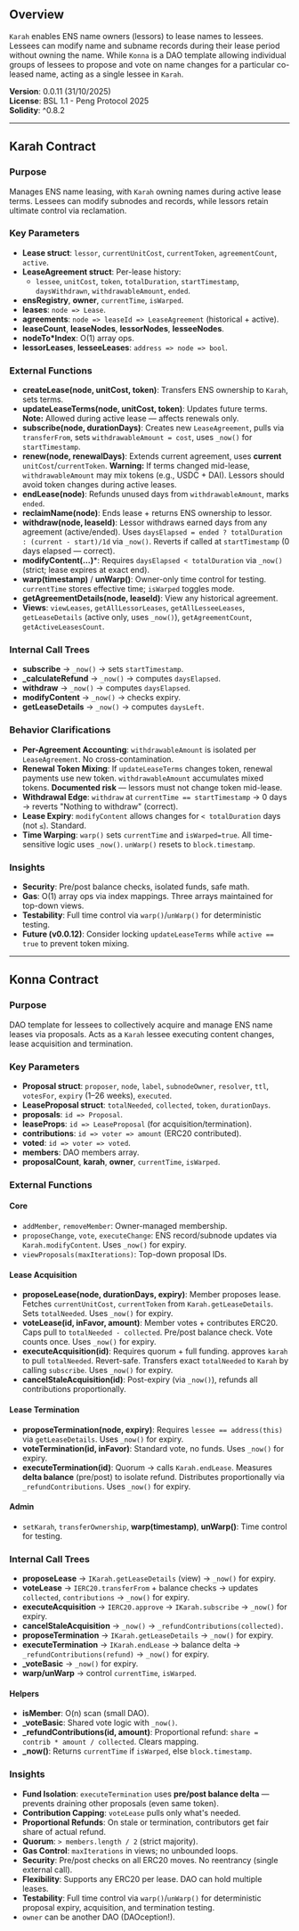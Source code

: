 ## Overview
`Karah` enables ENS name owners (lessors) to lease names to lessees. Lessees can modify name and subname records during their lease period without owning the name. While `Konna` is a DAO template allowing individual groups of lessees to propose and vote on name changes for a particular co-leased name, acting as a single lessee in `Karah`.

**Version**: 0.0.11 (31/10/2025)  
**License**: BSL 1.1 - Peng Protocol 2025  
**Solidity**: ^0.8.2  

---

## Karah Contract

### Purpose
Manages ENS name leasing, with `Karah` owning names during active lease terms. Lessees can modify subnodes and records, while lessors retain ultimate control via reclamation.

### Key Parameters
- **Lease struct**: `lessor`, `currentUnitCost`, `currentToken`, `agreementCount`, `active`.
- **LeaseAgreement struct**: Per-lease history:
  - `lessee`, `unitCost`, `token`, `totalDuration`, `startTimestamp`, `daysWithdrawn`, `withdrawableAmount`, `ended`.
- **ensRegistry**, **owner**, `currentTime`, `isWarped`.
- **leases**: `node => Lease`.
- **agreements**: `node => leaseId => LeaseAgreement` (historical + active).
- **leaseCount**, **leaseNodes**, **lessorNodes**, **lesseeNodes**.
- **nodeTo*Index**: O(1) array ops.
- **lessorLeases**, **lesseeLeases**: `address => node => bool`.

### External Functions
- **createLease(node, unitCost, token)**: Transfers ENS ownership to `Karah`, sets terms.
- **updateLeaseTerms(node, unitCost, token)**: Updates future terms. **Note:** Allowed during active lease — affects renewals only.
- **subscribe(node, durationDays)**: Creates new `LeaseAgreement`, pulls via `transferFrom`, sets `withdrawableAmount = cost`, uses `_now()` for `startTimestamp`.
- **renew(node, renewalDays)**: Extends current agreement, uses **current** `unitCost`/`currentToken`. **Warning:** If terms changed mid-lease, `withdrawableAmount` may mix tokens (e.g., USDC + DAI). Lessors should avoid token changes during active leases.
- **endLease(node)**: Refunds unused days from `withdrawableAmount`, marks `ended`.
- **reclaimName(node)**: Ends lease + returns ENS ownership to lessor.
- **withdraw(node, leaseId)**: Lessor withdraws earned days from any agreement (active/ended). Uses `daysElapsed = ended ? totalDuration : (current - start)/1d` via `_now()`. Reverts if called at `startTimestamp` (0 days elapsed — correct).
- **modifyContent(...)***: Requires `daysElapsed < totalDuration` via `_now()` (strict; lease expires at exact end).
- **warp(timestamp)** / **unWarp()**: Owner-only time control for testing. `currentTime` stores effective time; `isWarped` toggles mode.
- **getAgreementDetails(node, leaseId)**: View any historical agreement.
- **Views**: `viewLeases`, `getAllLessorLeases`, `getAllLesseeLeases`, `getLeaseDetails` (active only, uses `_now()`), `getAgreementCount`, `getActiveLeasesCount`.

### Internal Call Trees
- **subscribe** → `_now()` → sets `startTimestamp`.
- **_calculateRefund** → `_now()` → computes `daysElapsed`.
- **withdraw** → `_now()` → computes `daysElapsed`.
- **modifyContent** → `_now()` → checks expiry.
- **getLeaseDetails** → `_now()` → computes `daysLeft`.

### Behavior Clarifications
- **Per-Agreement Accounting**: `withdrawableAmount` is isolated per `LeaseAgreement`. No cross-contamination.
- **Renewal Token Mixing**: If `updateLeaseTerms` changes token, renewal payments use new token. `withdrawableAmount` accumulates mixed tokens. **Documented risk** — lessors must not change token mid-lease.
- **Withdrawal Edge**: `withdraw` at `currentTime == startTimestamp` → 0 days → reverts "Nothing to withdraw" (correct).
- **Lease Expiry**: `modifyContent` allows changes for `< totalDuration` days (not `≤`). Standard.
- **Time Warping**: `warp()` sets `currentTime` and `isWarped=true`. All time-sensitive logic uses `_now()`. `unWarp()` resets to `block.timestamp`.

### Insights
- **Security**: Pre/post balance checks, isolated funds, safe math.
- **Gas**: O(1) array ops via index mappings. Three arrays maintained for top-down views.
- **Testability**: Full time control via `warp()`/`unWarp()` for deterministic testing.
- **Future (v0.0.12)**: Consider locking `updateLeaseTerms` while `active == true` to prevent token mixing.

---

## Konna Contract

### Purpose
DAO template for lessees to collectively acquire and manage ENS name leases via proposals. Acts as a `Karah` lessee executing content changes, lease acquisition and termination.

### Key Parameters
- **Proposal struct**: `proposer`, `node`, `label`, `subnodeOwner`, `resolver`, `ttl`, `votesFor`, `expiry` (1–26 weeks), `executed`.
- **LeaseProposal struct**: `totalNeeded`, `collected`, `token`, `durationDays`.
- **proposals**: `id => Proposal`.
- **leaseProps**: `id => LeaseProposal` (for acquisition/termination).
- **contributions**: `id => voter => amount` (ERC20 contributed).
- **voted**: `id => voter => voted`.
- **members**: DAO members array.
- **proposalCount**, **karah**, **owner**, `currentTime`, `isWarped`.

### External Functions
#### Core
- `addMember`, `removeMember`: Owner-managed membership.
- `proposeChange`, `vote`, `executeChange`: ENS record/subnode updates via `Karah.modifyContent`. Uses `_now()` for expiry.
- `viewProposals(maxIterations)`: Top-down proposal IDs.

#### Lease Acquisition
- **proposeLease(node, durationDays, expiry)**: Member proposes lease. Fetches `currentUnitCost`, `currentToken` from `Karah.getLeaseDetails`. Sets `totalNeeded`. Uses `_now()` for expiry.
- **voteLease(id, inFavor, amount)**: Member votes + contributes ERC20. Caps pull to `totalNeeded - collected`. Pre/post balance check. Vote counts once. Uses `_now()` for expiry.
- **executeAcquisition(id)**: Requires quorum + full funding. approves `karah` to pull `totalNeeded`. Revert-safe. Transfers exact `totalNeeded` to `Karah` by calling `subscribe`. Uses `_now()` for expiry.
- **cancelStaleAcquisition(id)**: Post-expiry (via `_now()`), refunds all contributions proportionally.

#### Lease Termination
- **proposeTermination(node, expiry)**: Requires `lessee == address(this)` via `getLeaseDetails`. Uses `_now()` for expiry.
- **voteTermination(id, inFavor)**: Standard vote, no funds. Uses `_now()` for expiry.
- **executeTermination(id)**: Quorum → calls `Karah.endLease`. Measures **delta balance** (pre/post) to isolate refund. Distributes proportionally via `_refundContributions`. Uses `_now()` for expiry.

#### Admin
- `setKarah`, `transferOwnership`, **warp(timestamp)**, **unWarp()**: Time control for testing.

### Internal Call Trees
- **proposeLease** → `IKarah.getLeaseDetails` (view) → `_now()` for expiry.
- **voteLease** → `IERC20.transferFrom` + balance checks → updates `collected`, `contributions` → `_now()` for expiry.
- **executeAcquisition** → `IERC20.approve` → `IKarah.subscribe` → `_now()` for expiry.
- **cancelStaleAcquisition** → `_now()` → `_refundContributions(collected)`.
- **proposeTermination** → `IKarah.getLeaseDetails` → `_now()` for expiry.
- **executeTermination** → `IKarah.endLease` → balance delta → `_refundContributions(refund)` → `_now()` for expiry.
- **_voteBasic** → `_now()` for expiry.
- **warp/unWarp** → control `currentTime`, `isWarped`.

#### Helpers
- **isMember**: O(n) scan (small DAO).
- **_voteBasic**: Shared vote logic with `_now()`.
- **_refundContributions(id, amount)**: Proportional refund: `share = contrib * amount / collected`. Clears mapping.
- **_now()**: Returns `currentTime` if `isWarped`, else `block.timestamp`.

### Insights
- **Fund Isolation**: `executeTermination` uses **pre/post balance delta** — prevents draining other proposals (even same token).
- **Contribution Capping**: `voteLease` pulls only what's needed.
- **Proportional Refunds**: On stale or termination, contributors get fair share of actual refund.
- **Quorum**: `> members.length / 2` (strict majority).
- **Gas Control**: `maxIterations` in views; no unbounded loops.
- **Security**: Pre/post checks on all ERC20 moves. No reentrancy (single external call).
- **Flexibility**: Supports any ERC20 per lease. DAO can hold multiple leases.
- **Testability**: Full time control via `warp()`/`unWarp()` for deterministic proposal expiry, acquisition, and termination testing.
- `owner` can be another DAO (DAOception!).
